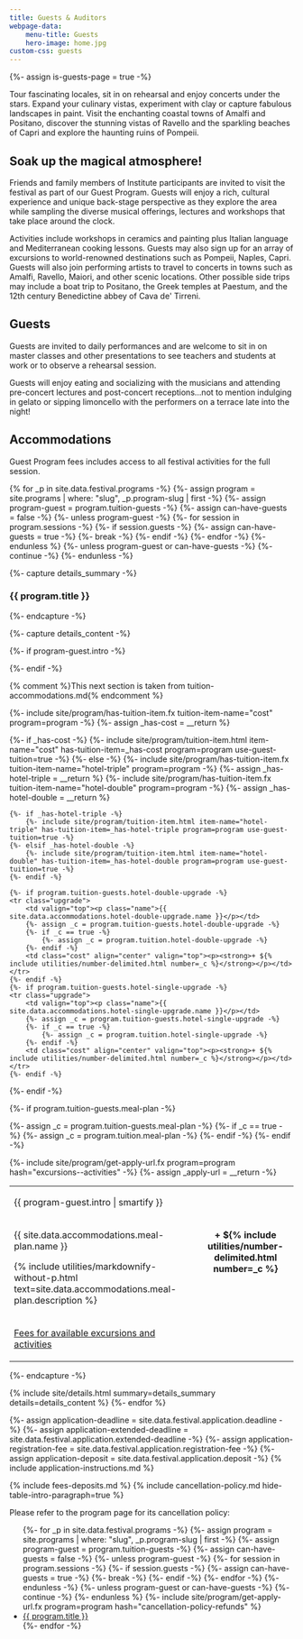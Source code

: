 ```yaml
---
title: Guests & Auditors
webpage-data:
    menu-title: Guests
    hero-image: home.jpg
custom-css: guests
---
```

{%- assign is-guests-page = true -%}

<section class="standard-block" markdown="1">

Tour fascinating locales, sit in on rehearsal and enjoy concerts under the stars. Expand your culinary vistas, experiment with clay or capture fabulous landscapes in paint. Visit the enchanting coastal towns of Amalfi and Positano, discover the stunning vistas of Ravello and the sparkling beaches of Capri and explore the haunting ruins of Pompeii.

## Soak up the magical atmosphere!

Friends and family members of Institute participants are invited to visit the festival as part of our Guest Program.  Guests will enjoy a rich, cultural experience and unique back-stage perspective as they explore the area while sampling the diverse musical offerings, lectures and workshops that take place around the clock.

Activities include workshops in ceramics and painting plus Italian language and Mediterranean cooking lessons. Guests may also sign up for an array of excursions to world-renowned destinations such as Pompeii, Naples, Capri. Guests will also join performing artists to travel to concerts in towns such as Amalfi, Ravello, Maiori, and other scenic locations. Other possible side trips may include a boat trip to Positano, the Greek temples at Paestum, and the 12th century Benedictine abbey of Cava de' Tirreni.

## Guests

Guests are invited to daily performances and are welcome to sit in on master classes and other presentations to see teachers and students at work or to observe a rehearsal session.

Guests will enjoy eating and socializing with the musicians and attending pre-concert lectures and post-concert receptions…not to mention indulging in gelato or sipping limoncello with the performers on a terrace late into the night!


## Accommodations

Guest Program fees includes access to all festival activities for the full session.

{% for _p in site.data.festival.programs -%}
    {%- assign program = site.programs | where: "slug", _p.program-slug | first -%}
    {%- assign program-guest = program.tuition-guests -%}
    {%- assign can-have-guests = false -%}
    {%- unless program-guest -%}
        {%- for session in program.sessions -%}
            {%- if session.guests -%}
                {%- assign can-have-guests = true -%}
                {%- break -%}
            {%- endif -%}
        {%- endfor -%}
    {%- endunless %}
    {%- unless program-guest or can-have-guests -%}
        {%- continue -%}
    {%- endunless -%}

{%- capture details_summary -%}
<h3>{{ program.title }}</h3>
{%- endcapture -%}

{%- capture details_content -%}
<table>
<tbody>

{%- if program-guest.intro -%}
<tr><td colspan="2"><p>{{ program-guest.intro | smartify }}</p></td></tr>
{%- endif -%}

{% comment %}This next section is taken from tuition-accommodations.md{% endcomment %}


{%- include site/program/has-tuition-item.fx tuition-item-name="cost" program=program -%}
{%- assign _has-cost = __return %}

{%- if _has-cost -%}
    {%- include site/program/tuition-item.html item-name="cost" has-tuition-item=_has-cost program=program use-guest-tuition=true -%}
{%- else -%}
    {%- include site/program/has-tuition-item.fx tuition-item-name="hotel-triple" program=program -%}
    {%- assign _has-hotel-triple = __return %}
    {%- include site/program/has-tuition-item.fx tuition-item-name="hotel-double" program=program -%}
    {%- assign _has-hotel-double = __return %}

    {%- if _has-hotel-triple -%}
        {%- include site/program/tuition-item.html item-name="hotel-triple" has-tuition-item=_has-hotel-triple program=program use-guest-tuition=true -%}
    {%- elsif _has-hotel-double -%}
        {%- include site/program/tuition-item.html item-name="hotel-double" has-tuition-item=_has-hotel-double program=program use-guest-tuition=true -%}
    {%- endif -%}

    {%- if program.tuition-guests.hotel-double-upgrade -%}
    <tr class="upgrade">
        <td valign="top"><p class="name">{{ site.data.accommodations.hotel-double-upgrade.name }}</p></td>
        {%- assign _c = program.tuition-guests.hotel-double-upgrade -%}
        {%- if _c == true -%}
            {%- assign _c = program.tuition.hotel-double-upgrade -%}
        {%- endif -%}
        <td class="cost" align="center" valign="top"><p><strong>+ ${% include utilities/number-delimited.html number=_c %}</strong></p></td>
    </tr>
    {%- endif -%}
    {%- if program.tuition-guests.hotel-single-upgrade -%}
    <tr class="upgrade">
        <td valign="top"><p class="name">{{ site.data.accommodations.hotel-single-upgrade.name }}</p></td>
        {%- assign _c = program.tuition-guests.hotel-single-upgrade -%}
        {%- if _c == true -%}
            {%- assign _c = program.tuition.hotel-single-upgrade -%}
        {%- endif -%}
        <td class="cost" align="center" valign="top"><p><strong>+ ${% include utilities/number-delimited.html number=_c %}</strong></p></td>
    </tr>
    {%- endif -%}
{%- endif -%}

{%- if program.tuition-guests.meal-plan -%}
<tr class="base">
    <td>
        <p class="name">{{ site.data.accommodations.meal-plan.name }}</p>
        <p class="description">{% include utilities/markdownify-without-p.html text=site.data.accommodations.meal-plan.description %}</p>
    </td>
    {%- assign _c = program.tuition-guests.meal-plan -%}
    {%- if _c == true -%}
        {%- assign _c = program.tuition.meal-plan -%}
    {%- endif -%}
    <td class="cost" align="center" valign="top"><p><strong>+ ${% include utilities/number-delimited.html number=_c %}</strong></p></td>
</tr>
{%- endif -%}

{%- include site/program/get-apply-url.fx program=program hash="excursions--activities" -%}
{%- assign _apply-url = __return -%}
<tr class="base"><td><p><a href="{{ _apply-url }}">Fees for available excursions and activities</a></p>
</td></tr>
</tbody>
</table>
{%- endcapture -%}

{% include site/details.html summary=details_summary details=details_content %}
{%- endfor %}

{%- assign application-deadline = site.data.festival.application.deadline -%}
{%- assign application-extended-deadline = site.data.festival.application.extended-deadline -%}
{%- assign application-registration-fee = site.data.festival.application.registration-fee -%}
{%- assign application-deposit = site.data.festival.application.deposit -%}
{% include application-instructions.md %}

{% include fees-deposits.md %}
{% include cancellation-policy.md hide-table-intro-paragraph=true %}

Please refer to the program page for its cancellation policy:

<ul>
{%- for _p in site.data.festival.programs -%}
    {%- assign program = site.programs | where: "slug", _p.program-slug | first -%}
    {%- assign program-guest = program.tuition-guests -%}
    {%- assign can-have-guests = false -%}
    {%- unless program-guest -%}
        {%- for session in program.sessions -%}
            {%- if session.guests -%}
                {%- assign can-have-guests = true -%}
                {%- break -%}
            {%- endif -%}
        {%- endfor -%}
    {%- endunless -%}
    {%- unless program-guest or can-have-guests -%}
        {%- continue -%}
    {%- endunless %}
{%- include site/program/get-apply-url.fx program=program hash="cancellation-policy-refunds" %}
<li><a href="{{ __return }}">{{ program.title }}</a></li>
{%- endfor -%}
</ul>

</section>